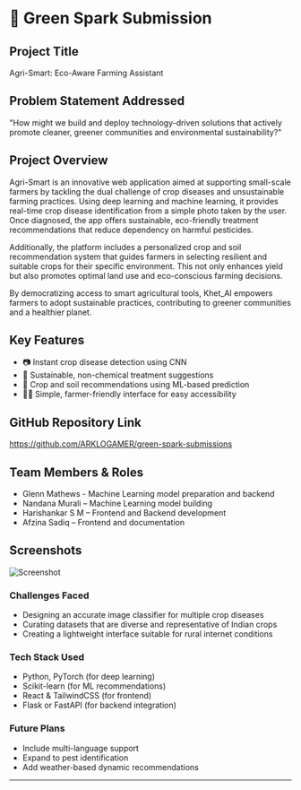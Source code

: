 # 🚀 Green Spark Submission

## Project Title
Agri-Smart: Eco-Aware Farming Assistant

## Problem Statement Addressed
"How might we build and deploy technology-driven solutions that actively promote cleaner, greener communities and environmental sustainability?"

## Project Overview
Agri-Smart is an innovative web application aimed at supporting small-scale farmers by tackling the dual challenge of crop diseases and unsustainable farming practices. Using deep learning and machine learning, it provides real-time crop disease identification from a simple photo taken by the user. Once diagnosed, the app offers sustainable, eco-friendly treatment recommendations that reduce dependency on harmful pesticides. 

Additionally, the platform includes a personalized crop and soil recommendation system that guides farmers in selecting resilient and suitable crops for their specific environment. This not only enhances yield but also promotes optimal land use and eco-conscious farming decisions.

By democratizing access to smart agricultural tools, Khet_AI empowers farmers to adopt sustainable practices, contributing to greener communities and a healthier planet.

## Key Features
- 📷 Instant crop disease detection using CNN
- 🌿 Sustainable, non-chemical treatment suggestions
- 🌾 Crop and soil recommendations using ML-based prediction
- 🧑‍🌾 Simple, farmer-friendly interface for easy accessibility

## GitHub Repository Link
https://github.com/ARKLOGAMER/green-spark-submissions

## Team Members & Roles
- Glenn Mathews - Machine Learning model preparation and backend
- Nandana Murali – Machine Learning model building
- Harishankar S M – Frontend and Backend development
- Afzina Sadiq – Frontend and documentation

## Screenshots

![Screenshot](./assets/screenshot.png)

### Challenges Faced
- Designing an accurate image classifier for multiple crop diseases
- Curating datasets that are diverse and representative of Indian crops
- Creating a lightweight interface suitable for rural internet conditions

### Tech Stack Used
- Python, PyTorch (for deep learning)
- Scikit-learn (for ML recommendations)
- React & TailwindCSS (for frontend)
- Flask or FastAPI (for backend integration)

### Future Plans
- Include multi-language support
- Expand to pest identification
- Add weather-based dynamic recommendations

---
